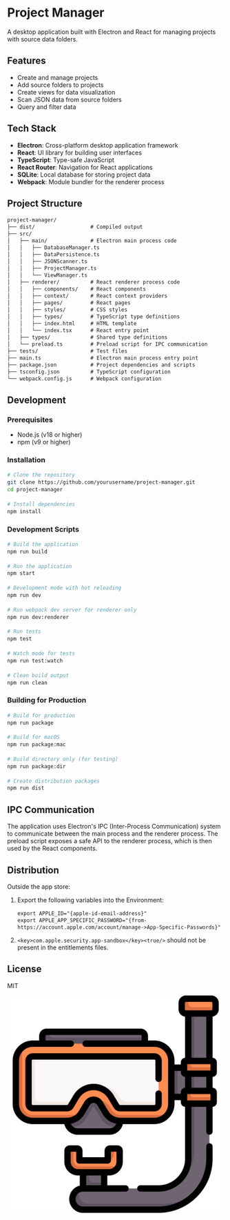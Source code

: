 # Project Manager

A desktop application built with Electron and React for managing projects with source data folders.

## Features

- Create and manage projects
- Add source folders to projects
- Create views for data visualization
- Scan JSON data from source folders
- Query and filter data

## Tech Stack

- **Electron**: Cross-platform desktop application framework
- **React**: UI library for building user interfaces
- **TypeScript**: Type-safe JavaScript
- **React Router**: Navigation for React applications
- **SQLite**: Local database for storing project data
- **Webpack**: Module bundler for the renderer process

## Project Structure

```
project-manager/
├── dist/                  # Compiled output
├── src/
│   ├── main/              # Electron main process code
│   │   ├── DatabaseManager.ts
│   │   ├── DataPersistence.ts
│   │   ├── JSONScanner.ts
│   │   ├── ProjectManager.ts
│   │   └── ViewManager.ts
│   ├── renderer/          # React renderer process code
│   │   ├── components/    # React components
│   │   ├── context/       # React context providers
│   │   ├── pages/         # React pages
│   │   ├── styles/        # CSS styles
│   │   ├── types/         # TypeScript type definitions
│   │   ├── index.html     # HTML template
│   │   └── index.tsx      # React entry point
│   ├── types/             # Shared type definitions
│   └── preload.ts         # Preload script for IPC communication
├── tests/                 # Test files
├── main.ts                # Electron main process entry point
├── package.json           # Project dependencies and scripts
├── tsconfig.json          # TypeScript configuration
└── webpack.config.js      # Webpack configuration
```

## Development

### Prerequisites

- Node.js (v18 or higher)
- npm (v9 or higher)

### Installation

```bash
# Clone the repository
git clone https://github.com/yourusername/project-manager.git
cd project-manager

# Install dependencies
npm install
```

### Development Scripts

```bash
# Build the application
npm run build

# Run the application
npm start

# Development mode with hot reloading
npm run dev

# Run webpack dev server for renderer only
npm run dev:renderer

# Run tests
npm test

# Watch mode for tests
npm run test:watch

# Clean build output
npm run clean
```

### Building for Production

```bash
# Build for production
npm run package

# Build for macOS
npm run package:mac

# Build directory only (for testing)
npm run package:dir

# Create distribution packages
npm run dist
```

## IPC Communication

The application uses Electron's IPC (Inter-Process Communication) system to communicate between the main process and the renderer process. The preload script exposes a safe API to the renderer process, which is then used by the React components.

## Distribution

Outside the app store:

1. Export the following variables into the Environment:
    ```
    export APPLE_ID="{apple-id-email-address}"
    export APPLE_APP_SPECIFIC_PASSWORD="{from-https://account.apple.com/account/manage->App-Specific-Passwords}"
    ```
2. `<key>com.apple.security.app-sandbox</key><true/>` should not be present in the entitlements files.

## License

MIT


![Repository Image](./src/assets/Scuba.png)